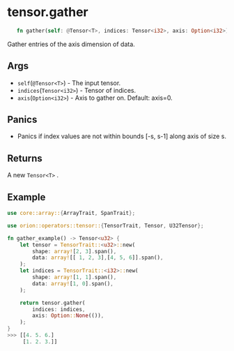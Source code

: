 # tensor.gather

```rust 
   fn gather(self: @Tensor<T>, indices: Tensor<i32>, axis: Option<i32>) -> Tensor<T>;
```

Gather entries of the axis dimension of data.

## Args

* `self`(`@Tensor<T>`) - The input tensor.
* `indices`(`Tensor<i32>`) - Tensor of indices.
* `axis`(`Option<i32>`) - Axis to gather on. Default: axis=0.

## Panics

* Panics if index values are not within bounds [-s, s-1] along axis of size s.

## Returns 

A new `Tensor<T>` .

## Example

```rust
use core::array::{ArrayTrait, SpanTrait};

use orion::operators::tensor::{TensorTrait, Tensor, U32Tensor};

fn gather_example() -> Tensor<u32> {
    let tensor = TensorTrait::<u32>::new(
        shape: array![2, 3].span(), 
        data: array![[ 1, 2, 3],[4, 5, 6]].span(), 
    );
    let indices = TensorTrait::<i32>::new(
        shape: array![1, 1].span(), 
        data: array![1, 0].span(), 
    );

    return tensor.gather(
        indices: indices, 
        axis: Option::None(()), 
    );
}
>>> [[4. 5. 6.]
     [1. 2. 3.]]
```

